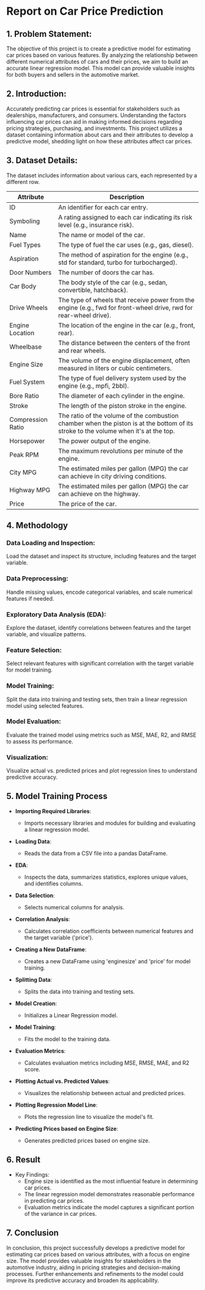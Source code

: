 # Report on Car Price Prediction

## 1. Problem Statement:
The objective of this project is to create a predictive model for estimating car prices based on various features. By analyzing the relationship between different numerical attributes of cars and their prices, we aim to build an accurate linear regression model. This model can provide valuable insights for both buyers and sellers in the automotive market.

## 2. Introduction:
Accurately predicting car prices is essential for stakeholders such as dealerships, manufacturers, and consumers. Understanding the factors influencing car prices can aid in making informed decisions regarding pricing strategies, purchasing, and investments. This project utilizes a dataset containing information about cars and their attributes to develop a predictive model, shedding light on how these attributes affect car prices.

## 3. Dataset Details:

The dataset includes information about various cars, each represented by a different row.

| Attribute         | Description                                                                                               |
|-------------------|-----------------------------------------------------------------------------------------------------------|
| ID                | An identifier for each car entry.                                                                         |
| Symboling        | A rating assigned to each car indicating its risk level (e.g., insurance risk).                           |
| Name              | The name or model of the car.                                                                             |
| Fuel Types        | The type of fuel the car uses (e.g., gas, diesel).                                                        |
| Aspiration        | The method of aspiration for the engine (e.g., std for standard, turbo for turbocharged).                  |
| Door Numbers      | The number of doors the car has.                                                                         |
| Car Body          | The body style of the car (e.g., sedan, convertible, hatchback).                                          |
| Drive Wheels      | The type of wheels that receive power from the engine (e.g., fwd for front-wheel drive, rwd for rear-wheel drive). |
| Engine Location   | The location of the engine in the car (e.g., front, rear).                                                |
| Wheelbase         | The distance between the centers of the front and rear wheels.                                            |
| Engine Size       | The volume of the engine displacement, often measured in liters or cubic centimeters.                     |
| Fuel System       | The type of fuel delivery system used by the engine (e.g., mpfi, 2bbl).                                   |
| Bore Ratio        | The diameter of each cylinder in the engine.                                                              |
| Stroke            | The length of the piston stroke in the engine.                                                            |
| Compression Ratio | The ratio of the volume of the combustion chamber when the piston is at the bottom of its stroke to the volume when it's at the top. |
| Horsepower        | The power output of the engine.                                                                           |
| Peak RPM          | The maximum revolutions per minute of the engine.                                                         |
| City MPG          | The estimated miles per gallon (MPG) the car can achieve in city driving conditions.                      |
| Highway MPG       | The estimated miles per gallon (MPG) the car can achieve on the highway.                                  |
| Price             | The price of the car.                                                                                    |

## 4. Methodology

### Data Loading and Inspection:
Load the dataset and inspect its structure, including features and the target variable.

### Data Preprocessing:
Handle missing values, encode categorical variables, and scale numerical features if needed.

### Exploratory Data Analysis (EDA):
Explore the dataset, identify correlations between features and the target variable, and visualize patterns.

### Feature Selection:
Select relevant features with significant correlation with the target variable for model training.

### Model Training:
Split the data into training and testing sets, then train a linear regression model using selected features.

### Model Evaluation:
Evaluate the trained model using metrics such as MSE, MAE, R2, and RMSE to assess its performance.

### Visualization:
Visualize actual vs. predicted prices and plot regression lines to understand predictive accuracy.

## 5. Model Training Process

- **Importing Required Libraries**:
  - Imports necessary libraries and modules for building and evaluating a linear regression model.

- **Loading Data**:
  - Reads the data from a CSV file into a pandas DataFrame.

- **EDA**:
  - Inspects the data, summarizes statistics, explores unique values, and identifies columns.

- **Data Selection**:
  - Selects numerical columns for analysis.

- **Correlation Analysis**:
  - Calculates correlation coefficients between numerical features and the target variable ('price').

- **Creating a New DataFrame**:
  - Creates a new DataFrame using 'enginesize' and 'price' for model training.

- **Splitting Data**:
  - Splits the data into training and testing sets.

- **Model Creation**:
  - Initializes a Linear Regression model.

- **Model Training**:
  - Fits the model to the training data.

- **Evaluation Metrics**:
  - Calculates evaluation metrics including MSE, RMSE, MAE, and R2 score.

- **Plotting Actual vs. Predicted Values**:
  - Visualizes the relationship between actual and predicted prices.

- **Plotting Regression Model Line**:
  - Plots the regression line to visualize the model's fit.

- **Predicting Prices based on Engine Size**:
  - Generates predicted prices based on engine size.

## 6. Result

- Key Findings:
  - Engine size is identified as the most influential feature in determining car prices.
  - The linear regression model demonstrates reasonable performance in predicting car prices.
  - Evaluation metrics indicate the model captures a significant portion of the variance in car prices.

## 7. Conclusion

In conclusion, this project successfully develops a predictive model for estimating car prices based on various attributes, with a focus on engine size. The model provides valuable insights for stakeholders in the automotive industry, aiding in pricing strategies and decision-making processes. Further enhancements and refinements to the model could improve its predictive accuracy and broaden its applicability.

